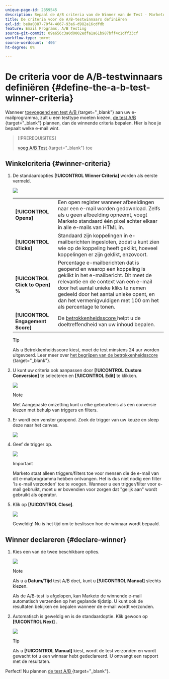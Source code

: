 ```yaml
---
unique-page-id: 2359545
description: Bepaal de A/B criteria van de Winner van de Test - Marketo DOS - de Documentatie van het Product
title: De criteria voor de A/B-testwinnaars definiëren
exl-id: be8a0887-70f4-4667-93a6-d982a16cdfdb
feature: Email Programs, A/B Testing
source-git-commit: 09a656c3a0d0002edfa1a61b987bff4c1dff33cf
workflow-type: tm+mt
source-wordcount: '406'
ht-degree: 0%

---
```


# De criteria voor de A/B-testwinnaars definiëren {#define-the-a-b-test-winner-criteria}

Wanneer [ toevoegend een test A/B ](/help/marketo/product-docs/email-marketing/email-programs/email-program-actions/email-test-a-b-test/add-an-a-b-test.md){target="_blank"} aan uw e-mailprogramma, zult u een testtype moeten kiezen, [ de test A/B ](/help/marketo/product-docs/email-marketing/email-programs/email-program-actions/email-test-a-b-test/schedule-the-a-b-test.md){target="_blank"} plannen, dan de winnende criteria bepalen. Hier is hoe je bepaalt welke e-mail wint.

>[!PREREQUISITES]
>
>[ voeg A/B Test ](/help/marketo/product-docs/email-marketing/email-programs/email-program-actions/email-test-a-b-test/add-an-a-b-test.md){target="_blank"} toe

## Winkelcriteria {#winner-criteria}

1. De standaardopties **[!UICONTROL Winner Criteria]** worden als eerste vermeld.

   ![](assets/image2014-9-12-15-3a51-3a3.png)

   <table>
   <tr>
   <td><b>[!UICONTROL Opens]</b></td>
   <td>Een open register wanneer afbeeldingen naar een e-mail worden gedownload. Zelfs als u geen afbeelding opneemt, voegt Marketo standaard één pixel achter elkaar in alle e-mails van HTML in.</td>
   </tr>
   <tr>
   <td><b>[!UICONTROL Clicks]</b></td>
   <td>Standaard zijn koppelingen in e-mailberichten ingesloten, zodat u kunt zien wie op de koppeling heeft geklikt, hoeveel koppelingen er zijn geklikt, enzovoort.</td>
   </tr>
   <tr>
   <td><b>[!UICONTROL Click to Open] %</b></td>
   <td>Percentage e-mailberichten dat is geopend en waarop een koppeling is geklikt in het e-mailbericht. Dit meet de relevantie en de context van een e-mail door het aantal unieke kliks te nemen gedeeld door het aantal unieke opent, en dan het vermenigvuldigen met 100 om het als percentage te tonen.</td>
   </tr>
   <tr>
   <td><b>[!UICONTROL Engagement Score]</b></td>
   <td>De <a href="https://experienceleague.adobe.com/docs/marketo/using/product-docs/email-marketing/drip-nurturing/reports-and-notifications/understanding-the-engagement-score.html?lang=nl-NL" target="_blank"> betrokkenheidsscore </a> helpt u de doeltreffendheid van uw inhoud bepalen.</td>
   </tr>
   </table>

   >[!TIP]
   >
   >Als u Betrokkenheidsscore kiest, moet de test minstens 24 uur worden uitgevoerd. Leer meer over [ het begrijpen van de betrokkenheidsscore ](/help/marketo/product-docs/email-marketing/drip-nurturing/reports-and-notifications/understanding-the-engagement-score.md){target="_blank"}.

1. U kunt uw criteria ook aanpassen door **[!UICONTROL Custom Conversion]** te selecteren en **[!UICONTROL Edit]** te klikken.

   ![](assets/image2014-9-12-15-3a51-3a53.png)

   >[!NOTE]
   >
   >Met Aangepaste omzetting kunt u elke gebeurtenis als een conversie kiezen met behulp van triggers en filters.

1. Er wordt een venster geopend. Zoek de trigger van uw keuze en sleep deze naar het canvas.

   ![](assets/image2014-9-12-15-3a52-3a18.png)

1. Geef de trigger op.

   ![](assets/image2014-9-12-15-3a53-3a11.png)

   >[!IMPORTANT]
   >
   >Marketo staat alleen triggers/filters toe voor mensen die de e-mail van dit e-mailprogramma hebben ontvangen. Het is dus niet nodig een filter &#39;Is e-mail verzonden&#39; toe te voegen. Wanneer u een trigger/filter voor e-mail gebruikt, moet u er bovendien voor zorgen dat &quot;gelijk aan&quot; wordt gebruikt als operator.

1. Klik op **[!UICONTROL Close]**.

   ![](assets/image2014-9-12-15-3a53-3a36.png)

   Geweldig! Nu is het tijd om te beslissen hoe de winnaar wordt bepaald.

## Winner declareren {#declare-winner}

1. Kies een van de twee beschikbare opties.

   ![](assets/image2014-9-12-15-3a53-3a44.png)

   >[!NOTE]
   >
   >Als u a **Datum/Tijd** test A/B doet, kunt u **[!UICONTROL Manual]** slechts kiezen.

   Als de A/B-test is afgelopen, kan Marketo de winnende e-mail automatisch verzenden op het geplande tijdstip. U kunt ook de resultaten bekijken en bepalen wanneer de e-mail wordt verzonden.

1. Automatisch is geweldig en is de standaardoptie. Klik gewoon op **[!UICONTROL Next]** .

   ![](assets/image2014-9-12-15-3a54-3a35.png)

   >[!TIP]
   >
   >Als u **[!UICONTROL Manual]** kiest, wordt de test verzonden en wordt gewacht tot u een winnaar hebt gedeclareerd. U ontvangt een rapport met de resultaten.

Perfect! Nu plannen [ de test A/B ](/help/marketo/product-docs/email-marketing/email-programs/email-program-actions/email-test-a-b-test/schedule-the-a-b-test.md){target="_blank"}.
